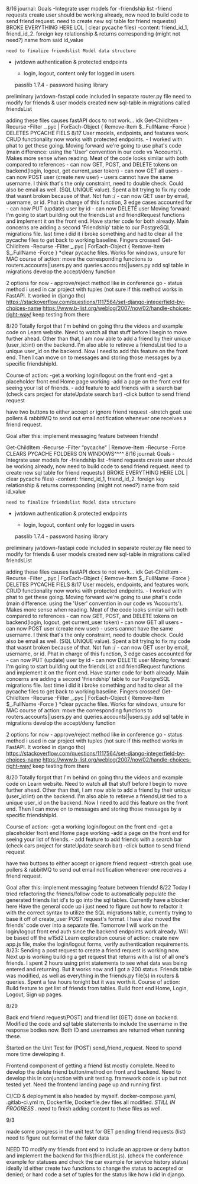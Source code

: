8/16 journal:
Goals
-Integrate user models for
-friendship list
-friend requests
create user should be working already, now need to build code to send friend request.
need to create new sql table for friend requests(I BROKE EVERYTHING HERE LOL | clear pycache files)
-content: friend_id_1, friend_id_2. foreign key relationship & returns corresponding (might not need?)
name from said id_value

    need to finalize friendslist Model data structure

- jwtdown authentication & protected endpoints

  - login, logout, content only for logged in users

  passlib 1.7.4 - password hasing library

preliminary jwtdown-fastapi code included in separate router.py file
need to modify for friends & user models
created new sql-table in migrations called friendsList

adding these files causes fastAPI docs to not work... idk
Get-ChildItem -Recurse -Filter _.pyc | ForEach-Object { Remove-Item $\_.FullName -Force }
DELETES PYCACHE FIELS
8/17
User models, endpoints, and features work. CRUD functionality now works with protected endpoints. - I worked with phat to get these going. Moving forward we're going to use phat's code
(main difference: using the 'User' convention in our code vs 'Accounts'). Makes more sense
when reading. Meat of the code looks similar with both compared to references - can now GET, POST, and DELETE tokens on backend(login, logout, get current_user token) - can now GET all users - can now POST user (create new user) - users cannot have the same username. I think that's the only constraint, need to double check. Could also be email as well. (SQL UNIQUE value). Spent a bit trying to fix my code that wasnt broken because of that. Not fun :/ - can now GET user by email, username, or id. Phat in charge of this function, 3 edge cases accounted for - can now PUT (update) user by id - can now DELETE user
Moving forward: I'm going to start building out the friendsList and friendRequest functions and implement it on the front end. Have starter code for both already. Main concerns are adding a second 'Friendship' table to our PostgreSQL migrations file. last time i did it i broke something and had to clear all the pycache files to get back to working baseline. Fingers crossed!
Get-ChildItem -Recurse -Filter _.pyc | ForEach-Object { Remove-Item $\_.FullName -Force }
\*clear pycache files. Works for windows, unsure for MAC
course of action: move the corresponding functions to routers.accounts||users.py and queries.accounts||users.py
add sql table in migrations
develop the accept/deny function

2 options for now - approve/reject method like in conference go - status method i used in car project with tuples (not sure if this method works in FastAPI. It worked in django tho)
https://stackoverflow.com/questions/1117564/set-django-integerfield-by-choices-name
https://www.b-list.org/weblog/2007/nov/02/handle-choices-right-way/
keep testing from there

8/20
Totally forgot that I'm behind on going thru the videos and example code on Learn website. Need to watch all that stuff before I begin to move further ahead.
Other than that, I am now able to add a friend by their unique (user_id:int) on the backend. I'm also able to retireve a friendsList tied to a unique user_id on the backend. Now I need to add this feature on the front end. Then I can move on to messages and storing those messages by a specific friendshipId.

Course of action:
-get a working login/logout on the front end
-get a placeholder front end Home page working
-add a page on the front end for seeing your list of friends. - add feature to add friends with a search bar (check cars project for stateUpdate search bar)
-click button to send friend request

have two buttons to either accept or ignore friend request
-stretch goal: use pollers & rabbitMQ to send out email notification whenever one receives a friend request.

Goal after this: implement messaging feature between friends!

Get-ChildItem -Recurse -Filter “pycache” | Remove-Item -Recurse -Force
CLEARS PYCACHE FOLDERS ON WINDOWS^^^^
8/16 journal:
Goals
-Integrate user models for
-friendship list
-friend requests
create user should be working already, now need to build code to send friend request.
need to create new sql table for friend requests(I BROKE EVERYTHING HERE LOL | clear pycache files)
-content: friend_id_1, friend_id_2. foreign key relationship & returns corresponding (might not need?)
name from said id_value

    need to finalize friendslist Model data structure

- jwtdown authentication & protected endpoints

  - login, logout, content only for logged in users

  passlib 1.7.4 - password hasing library

preliminary jwtdown-fastapi code included in separate router.py file
need to modify for friends & user models
created new sql-table in migrations called friendsList

adding these files causes fastAPI docs to not work... idk
Get-ChildItem -Recurse -Filter _.pyc | ForEach-Object { Remove-Item $\_.FullName -Force }
DELETES PYCACHE FIELS
8/17
User models, endpoints, and features work. CRUD functionality now works with protected endpoints. - I worked with phat to get these going. Moving forward we're going to use phat's code
(main difference: using the 'User' convention in our code vs 'Accounts'). Makes more sense
when reading. Meat of the code looks similar with both compared to references - can now GET, POST, and DELETE tokens on backend(login, logout, get current_user token) - can now GET all users - can now POST user (create new user) - users cannot have the same username. I think that's the only constraint, need to double check. Could also be email as well. (SQL UNIQUE value). Spent a bit trying to fix my code that wasnt broken because of that. Not fun :/ - can now GET user by email, username, or id. Phat in charge of this function, 3 edge cases accounted for - can now PUT (update) user by id - can now DELETE user
Moving forward: I'm going to start building out the friendsList and friendRequest functions and implement it on the front end. Have starter code for both already. Main concerns are adding a second 'Friendship' table to our PostgreSQL migrations file. last time i did it i broke something and had to clear all the pycache files to get back to working baseline. Fingers crossed!
Get-ChildItem -Recurse -Filter _.pyc | ForEach-Object { Remove-Item $\_.FullName -Force }
\*clear pycache files. Works for windows, unsure for MAC
course of action: move the corresponding functions to routers.accounts||users.py and queries.accounts||users.py
add sql table in migrations
develop the accept/deny function

2 options for now - approve/reject method like in conference go - status method i used in car project with tuples (not sure if this method works in FastAPI. It worked in django tho)
https://stackoverflow.com/questions/1117564/set-django-integerfield-by-choices-name
https://www.b-list.org/weblog/2007/nov/02/handle-choices-right-way/
keep testing from there

8/20
Totally forgot that I'm behind on going thru the videos and example code on Learn website. Need to watch all that stuff before I begin to move further ahead.
Other than that, I am now able to add a friend by their unique (user_id:int) on the backend. I'm also able to retireve a friendsList tied to a unique user_id on the backend. Now I need to add this feature on the front end. Then I can move on to messages and storing those messages by a specific friendshipId.

Course of action:
-get a working login/logout on the front end
-get a placeholder front end Home page working
-add a page on the front end for seeing your list of friends. - add feature to add friends with a search bar (check cars project for stateUpdate search bar)
-click button to send friend request

have two buttons to either accept or ignore friend request
-stretch goal: use pollers & rabbitMQ to send out email notification whenever one receives a friend request.

Goal after this: implement messaging feature between friends!
8/22
Today I tried refactoring the friends/follow code to automatically populate the generated friends list id's to go into the sql tables. Currently have a blocker here
Have the general code up i just need to figure out how to refactor it with the correct syntax to utilize the SQL migrations table, currently trying to base it off of create_user POST request's format.
I have also moved the friends' code over into a separate file.
Tomorrow I will work on the login/logout front end auth since the backend endpoints work already. Will be based off the w15d2 Learn exploration
course of action:
create new app.js file, make the login/logout forms, verify authentication requirements.
8/23:
Sending a post request to create a friend request is working now. Next up is working building a get request that returns with a list of all one's friends. I spent 2 hours using print statements to see what data was being entered and returning. But it works now and I got a 200 status.
Friends table was modified, as well as everything in the friends.py file(s) in routers & queries. Spent a few hours tonight but it was worth it.
Course of action:
Build feature to get list of friends from tables.
Build front end Home, Login, Logout, Sign up pages.

8/29

Back end friend request(POST) and friend list (GET) done on backend. Modified the code and sql table statements to include the username in the response bodies now. Both ID and usernames are returned when running these.

Started on the Unit Test for (POST) send_friend_request. Need to spend more time developing it.

Frontend component of getting a friend list mostly complete. Need to develop the delete friend button/method on front and backend. Need to develop this in conjunction with unit testing. framework code is up but not tested yet. Need the frontend landing page up and running first.

CI/CD & deployment is also headed by myself. docker-compose.yaml, .gitlab-ci.yml m, Dockerfile, Dockerfile.dev files all modified. _STILL IN PROGRESS_ . need to finish adding content to these files as well.

9/3

made some progress in the unit test for GET pending friend requests (list)
need to figure out format of the faker data

NEED TO modify my friends front end to include an approve or deny button and implement the backend for this(friendList.js). (check the conference example for statuses and check the car example for service history status)
ideally id either create two functions to change the status to accepted or denied;
or hard code a set of tuples for the status like how i did in django.
